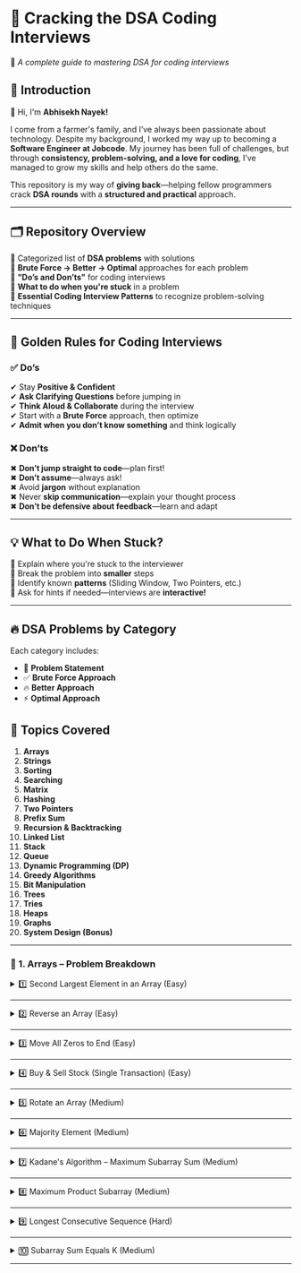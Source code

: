 # **📌 Cracking the DSA Coding Interviews**  
🚀 *A complete guide to mastering DSA for coding interviews*  

## **📖 Introduction**  
👋 Hi, I'm **Abhisekh Nayek!**  

I come from a farmer's family, and I’ve always been passionate about technology. Despite my background, I worked my way up to becoming a **Software Engineer at Jobcode**. My journey has been full of challenges, but through **consistency, problem-solving, and a love for coding**, I’ve managed to grow my skills and help others do the same.  

This repository is my way of **giving back**—helping fellow programmers crack **DSA rounds** with a **structured and practical** approach.  

---

## **🗂️ Repository Overview**  
🔹 Categorized list of **DSA problems** with solutions  
🔹 **Brute Force → Better → Optimal** approaches for each problem  
🔹 **"Do’s and Don’ts"** for coding interviews  
🔹 **What to do when you're stuck** in a problem  
🔹 **Essential Coding Interview Patterns** to recognize problem-solving techniques  

---

## **📌 Golden Rules for Coding Interviews**  
### ✅ **Do’s**  
✔ Stay **Positive & Confident**  
✔ **Ask Clarifying Questions** before jumping in  
✔ **Think Aloud & Collaborate** during the interview  
✔ Start with a **Brute Force** approach, then optimize  
✔ **Admit when you don’t know something** and think logically  

### ❌ **Don’ts**  
✖ **Don’t jump straight to code**—plan first!  
✖ **Don’t assume**—always ask!  
✖ Avoid **jargon** without explanation  
✖ Never **skip communication**—explain your thought process  
✖ **Don’t be defensive about feedback**—learn and adapt  

---

## **💡 What to Do When Stuck?**  
🔹 Explain where you're stuck to the interviewer  
🔹 Break the problem into **smaller** steps  
🔹 Identify known **patterns** (Sliding Window, Two Pointers, etc.)  
🔹 Ask for hints if needed—interviews are **interactive!**  

---

## **🔥 DSA Problems by Category**  
Each category includes:  
- 📌 **Problem Statement**  
- ✅ **Brute Force Approach**  
- 🔥 **Better Approach**  
- ⚡ **Optimal Approach**  

## **📂 Topics Covered**
1. **Arrays**
2. **Strings**
3. **Sorting**
4. **Searching**
5. **Matrix**
6. **Hashing**
7. **Two Pointers**
8. **Prefix Sum**
9. **Recursion & Backtracking**
10. **Linked List**
11. **Stack**
12. **Queue**
13. **Dynamic Programming (DP)**
14. **Greedy Algorithms**
15. **Bit Manipulation**
16. **Trees**
17. **Tries**
18. **Heaps**
19. **Graphs**
20. **System Design (Bonus)**

---

### **📂 1. Arrays – Problem Breakdown**  

<details>
  <summary>1️⃣ Second Largest Element in an Array (Easy)</summary>  

**🔹 Brute Force Approach**  
- Sort the array in descending order and return the second element.  
- **Time Complexity:** `O(N log N)`  
- **Space Complexity:** `O(1)`

**🔹 Better Approach**  
- Traverse twice:  
  - First to find the max element  
  - Second to find the second max  
- **Time Complexity:** `O(N)`, **Space Complexity:** `O(1)`

**🔹 Optimal Approach**  
- Traverse once, tracking `maxElement` and `secondMax`.  
- **Time Complexity:** `O(N)`, **Space Complexity:** `O(1)`  

</details>  

---

<details>
  <summary>2️⃣ Reverse an Array (Easy)</summary>  

**🔹 Brute Force Approach**  
- Use an extra array to copy elements in reverse order.  
- **Time Complexity:** `O(N)`, **Space Complexity:** `O(N)`

**🔹 Optimal Approach (Two Pointers)**  
- Swap elements from start & end until they meet.  
- **Time Complexity:** `O(N)`, **Space Complexity:** `O(1)`  

</details>  

---

<details>
  <summary>3️⃣ Move All Zeros to End (Easy)</summary>  

**🔹 Brute Force Approach**  
- Create a new array, add non-zero elements first, then zeros.  
- **Time Complexity:** `O(N)`, **Space Complexity:** `O(N)`

**🔹 Optimal Approach (Two Pointers)**  
- One pointer tracks **non-zero positions**, another iterates.  
- **Time Complexity:** `O(N)`, **Space Complexity:** `O(1)`  

</details>  

---

<details>
  <summary>4️⃣ Buy & Sell Stock (Single Transaction) (Easy)</summary>  

**🔹 Brute Force Approach**  
- Try all possible `(buy, sell)` pairs and get max profit.  
- **Time Complexity:** `O(N²)`

**🔹 Optimal Approach**  
- Track **minimum price so far** and **max profit** in one pass.  
- **Time Complexity:** `O(N)`, **Space Complexity:** `O(1)`

</details>  

---

<details>
  <summary>5️⃣ Rotate an Array (Medium)</summary>  

**🔹 Brute Force Approach**  
- Use an extra array and shift elements.  
- **Time Complexity:** `O(N)`, **Space Complexity:** `O(N)`

**🔹 Optimal Approach (Reverse Method)**  
1. Reverse the whole array.  
2. Reverse the first `k` elements.  
3. Reverse the rest of the array.  
- **Time Complexity:** `O(N)`, **Space Complexity:** `O(1)`

</details>  

---

<details>
  <summary>6️⃣ Majority Element (Medium)</summary>  

**🔹 Brute Force Approach**  
- Count frequency of each element.  
- **Time Complexity:** `O(N²)`, **Space Complexity:** `O(1)`

**🔹 Better Approach**  
- Use a HashMap.  
- **Time Complexity:** `O(N)`, **Space Complexity:** `O(N)`

**🔹 Optimal Approach (Boyer-Moore Voting Algorithm)**  
- Track **potential majority element** and its count.  
- **Time Complexity:** `O(N)`, **Space Complexity:** `O(1)`

</details>  

---

<details>
  <summary>7️⃣ Kadane's Algorithm – Maximum Subarray Sum (Medium)</summary>  

**🔹 Brute Force Approach**  
- Compute sum for all subarrays.  
- **Time Complexity:** `O(N²)`

**🔹 Optimal Approach (Kadane’s Algorithm)**  
- Track `currentSum` and `maxSum`.  
- **Time Complexity:** `O(N)`, **Space Complexity:** `O(1)`

</details>  

---

<details>
  <summary>8️⃣ Maximum Product Subarray (Medium)</summary>  

**🔹 Brute Force Approach**  
- Compute product of all subarrays.  
- **Time Complexity:** `O(N²)`

**🔹 Optimal Approach**  
- Track `maxProduct` and `minProduct` dynamically.  
- **Time Complexity:** `O(N)`, **Space Complexity:** `O(1)`

</details>  

---

<details>
  <summary>9️⃣ Longest Consecutive Sequence (Hard)</summary>  

**🔹 Brute Force Approach**  
- Sort and traverse to count streaks.  
- **Time Complexity:** `O(N log N)`

**🔹 Optimal Approach (Using Set)**  
- Use a HashSet for fast lookup.  
- **Time Complexity:** `O(N)`, **Space Complexity:** `O(N)`

</details>  

---

<details>
  <summary>🔟 Subarray Sum Equals K (Medium)</summary>  

**🔹 Brute Force Approach**  
- Try all subarrays and check sum.  
- **Time Complexity:** `O(N²)`

**🔹 Optimal Approach (Prefix Sum + HashMap)**  
- Store cumulative sums and check for `(currentSum - k)`.  
- **Time Complexity:** `O(N)`, **Space Complexity:** `O(N)`

</details>  

---

